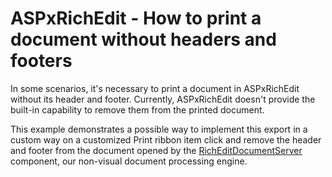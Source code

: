 # ASPxRichEdit - How to print a document without headers and footers

<p>In some scenarios, it's necessary to print a document in ASPxRichEdit without its header and footer. Currently, ASPxRichEdit doesn't provide the built-in capability to remove them from the printed document. </p>
<p>This example demonstrates a possible way to implement this export in a custom way on a customized Print ribbon item click and remove the header and footer from the document opened by the <a href="https://documentation.devexpress.com/#CoreLibraries/clsDevExpressXtraRichEditRichEditDocumentServertopic">RichEditDocumentServer</a> component, our non-visual document processing engine. </p>
<br/>